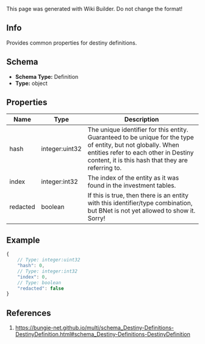 <span class="wiki-builder">This page was generated with Wiki Builder. Do not change the format!</span>

## Info
Provides common properties for destiny definitions.

## Schema
* **Schema Type:** Definition
* **Type:** object

## Properties
Name | Type | Description
---- | ---- | -----------
hash | integer:uint32 | The unique identifier for this entity. Guaranteed to be unique for the type of entity, but not globally. When entities refer to each other in Destiny content, it is this hash that they are referring to.
index | integer:int32 | The index of the entity as it was found in the investment tables.
redacted | boolean | If this is true, then there is an entity with this identifier/type combination, but BNet is not yet allowed to show it. Sorry!

## Example
```javascript
{
    // Type: integer:uint32
    "hash": 0,
    // Type: integer:int32
    "index": 0,
    // Type: boolean
    "redacted": false
}

```

## References
1. https://bungie-net.github.io/multi/schema_Destiny-Definitions-DestinyDefinition.html#schema_Destiny-Definitions-DestinyDefinition
